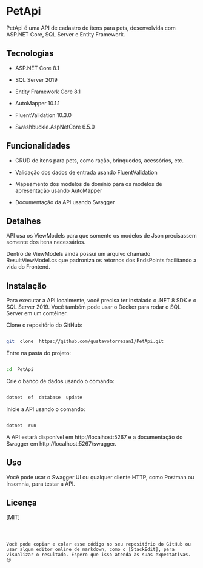 
<h1>PetApi</h1>

  

PetApi é uma API de cadastro de itens para pets, desenvolvida com ASP.NET Core, SQL Server e Entity Framework.

  

## Tecnologias

  

- ASP.NET Core 8.1

- SQL Server 2019

- Entity Framework Core 8.1

- AutoMapper 10.1.1

- FluentValidation 10.3.0

- Swashbuckle.AspNetCore 6.5.0

  

## Funcionalidades

  

- CRUD de itens para pets, como ração, brinquedos, acessórios, etc.

- Validação dos dados de entrada usando FluentValidation

- Mapeamento dos modelos de domínio para os modelos de apresentação usando AutoMapper

- Documentação da API usando Swagger

## Detalhes

API usa os ViewModels para que somente os modelos de Json precisassem somente dos itens necessários.

Dentro de ViewModels ainda possui um arquivo chamado ResultViewModel.cs que padroniza os retornos dos EndsPoints facilitando a vida do Frontend.




## Instalação

  

Para executar a API localmente, você precisa ter instalado o .NET 8 SDK e o SQL Server 2019. Você também pode usar o Docker para rodar o SQL Server em um contêiner.

  

Clone o repositório do GitHub:

  

```bash

git  clone  https://github.com/gustavotorrezan1/PetApi.git

```

  

Entre na pasta do projeto:

  

```bash

cd  PetApi

```

  

Crie o banco de dados usando o comando:

  

```bash

dotnet  ef  database  update

```

  

Inicie a API usando o comando:

  

```bash

dotnet  run

```

  

A API estará disponível em http://localhost:5267 e a documentação do Swagger em http://localhost:5267/swagger.

  

## Uso

  

Você pode usar o Swagger UI ou qualquer cliente HTTP, como Postman ou Insomnia, para testar a API.

  

## Licença

  

[MIT]

```

  

Você pode copiar e colar esse código no seu repositório do GitHub ou usar algum editor online de markdown, como o [StackEdit], para visualizar o resultado. Espero que isso atenda às suas expectativas. 😊